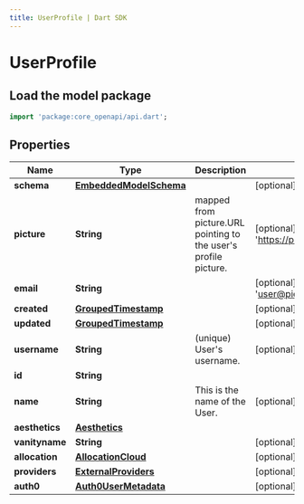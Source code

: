 ```yaml
---
title: UserProfile | Dart SDK
---
```


# UserProfile

## Load the model package
```dart
import 'package:core_openapi/api.dart';
```

## Properties
Name | Type | Description | Notes
------------ | ------------- | ------------- | -------------
**schema** | [**EmbeddedModelSchema**](EmbeddedModelSchema) |  | [optional] 
**picture** | **String** | mapped from picture.URL pointing to the user's profile picture.  | [optional] [default to 'https://picsum.photos/200']
**email** | **String** |  | [optional] [default to 'user@pieces.app']
**created** | [**GroupedTimestamp**](GroupedTimestamp) |  | [optional] 
**updated** | [**GroupedTimestamp**](GroupedTimestamp) |  | [optional] 
**username** | **String** |  (unique) User's username.   | [optional] 
**id** | **String** |  | 
**name** | **String** | This is the name of the User. | [optional] 
**aesthetics** | [**Aesthetics**](Aesthetics) |  | 
**vanityname** | **String** |  | [optional] 
**allocation** | [**AllocationCloud**](AllocationCloud) |  | [optional] 
**providers** | [**ExternalProviders**](ExternalProviders) |  | [optional] 
**auth0** | [**Auth0UserMetadata**](Auth0UserMetadata) |  | [optional] 




